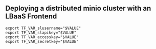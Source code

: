 ## Deploying a distributed minio cluster with an LBaaS Frontend

```
export TF_VAR_slusername="$VALUE"
export TF_VAR_slapikey="$VALUE"
export TF_VAR_accesskey="$VALUE"
export TF_VAR_secretkey="$VALUE"
```
